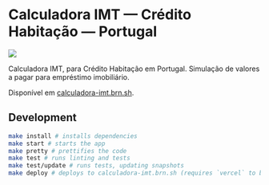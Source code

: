 # Calculadora IMT — Crédito Habitação — Portugal

[![](https://github.com/BrunoBernardino/calculadora-imt/workflows/Run%20Tests/badge.svg)](https://github.com/BrunoBernardino/calculadora-imt/actions?workflow=Run+Tests)

Calculadora IMT, para Crédito Habitação em Portugal. Simulação de valores a pagar para empréstimo imobiliário.

Disponível em [calculadora-imt.brn.sh](https://calculadora-imt.brn.sh).

## Development

```bash
make install # installs dependencies
make start # starts the app
make pretty # prettifies the code
make test # runs linting and tests
make test/update # runs tests, updating snapshots
make deploy # deploys to calculadora-imt.brn.sh (requires `vercel` to be installed globally)
```
